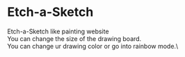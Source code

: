 # Etch-a-Sketch
Etch-a-Sketch like painting website\
You can change the size of the drawing board.\
You can change ur drawing color or go into rainbow mode.\

